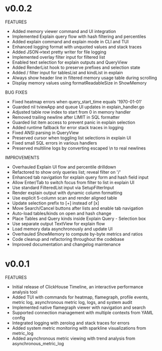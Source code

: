 # v0.0.2
FEATURES
- Added memory viewer command and UI integration
- Implemented Explain query flow with hash filtering and percentiles
- Added explain command and explain mode in CLI and TUI
- Enhanced logging format with unquoted values and stack traces
- Added JSON->text pretty writer for file logging
- Implemented overlay filter input for filtered list
- Enabled text selection for explain outputs and QueryView
- Added RenderList hook to preserve prefixes and selection state
- Added / filter input for tablesList and kindList in explain
- Always show header line in filtered memory usage table during scrolling
- Display memory values using formatReadableSize in ShowMemory

BUG FIXES
- Fixed heatmap errors when query_start_time equals '1970-01-01'
- Guarded nil tviewApp and queue UI updates in explain_handler.go
- Adjusted table row index to start from 0 in memory handler
- Removed trailing newline after LIMIT in SQL formatter
- Guarded list item access to prevent panic in explain selection
- Added runtime fallback for error stack traces in logging
- Fixed ANSI parsing in QueryView
- Preserved cursor when toggling list selections in explain UI
- Fixed small SQL errors in various handlers
- Preserved multiline logs by converting escaped \\n to real newlines

IMPROVEMENTS
- Overhauled Explain UI flow and percentile drilldown
- Refactored to show only queries list; reveal filter on '/'
- Enhanced tab navigation for explain query form and hash field input
- Allow Enter/Tab to switch focus from filter to list in explain UI
- Use standard FilteredList input via SetupFilterInput
- Render explain output with dynamic column formatting
- Use explicit 5-column scan and render aligned table
- Update selection prefix to [+] instead of [x]
- Move Search/Cancel buttons after lists and enable tab navigation
- Auto-load tables/kinds on open and hash change
- Place Tables and Query kinds inside Explain Query - Selection box
- Use separate output TextView for explain flow
- Load memory data asynchronously and update UI
- Overhauled ShowMemory to compute by-byte metrics and ratios
- Code cleanup and refactoring throughout the codebase
- Improved documentation and changelog maintenance

# v0.0.1
FEATURES
- Initial release of ClickHouse Timeline, an interactive performance analysis tool
- Added TUI with commands for heatmap, flamegraph, profile events, metric log, asynchronous metric log, logs, and system audit
- Implemented native flamegraph viewer with navigation and search
- Supported connection management with multiple contexts from YAML config
- Integrated logging with zerolog and stack traces for errors
- Added system metric monitoring with sparkline visualizations from metric_log
- Added asynchronous metric viewing with trend analysis from asynchronous_metric_log
